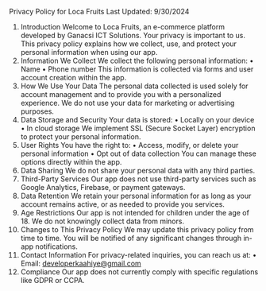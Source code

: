 Privacy Policy for Loca Fruits
Last Updated: 9/30/2024
1. Introduction Welcome to Loca Fruits, an e-commerce platform developed by Ganacsi ICT Solutions. Your privacy is important to us. This privacy policy explains how we collect, use, and protect your personal information when using our app.
2. Information We Collect We collect the following personal information:
•	Name
•	Phone number
This information is collected via forms and user account creation within the app.
3. How We Use Your Data The personal data collected is used solely for account management and to provide you with a personalized experience. We do not use your data for marketing or advertising purposes.
4. Data Storage and Security Your data is stored:
•	Locally on your device
•	In cloud storage
We implement SSL (Secure Socket Layer) encryption to protect your personal information.
5. User Rights You have the right to:
•	Access, modify, or delete your personal information
•	Opt out of data collection
You can manage these options directly within the app.
6. Data Sharing We do not share your personal data with any third parties.
7. Third-Party Services Our app does not use third-party services such as Google Analytics, Firebase, or payment gateways.
8. Data Retention We retain your personal information for as long as your account remains active, or as needed to provide you services.
9. Age Restrictions Our app is not intended for children under the age of 18. We do not knowingly collect data from minors.
10. Changes to This Privacy Policy We may update this privacy policy from time to time. You will be notified of any significant changes through in-app notifications.
11. Contact Information For privacy-related inquiries, you can reach us at:
•	Email: developerkaahiye@gmail.com
12. Compliance Our app does not currently comply with specific regulations like GDPR or CCPA.
